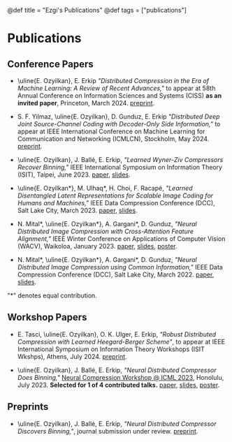 @def title = "Ezgi's Publications"
@def tags = ["publications"]

# Publications


## Conference Papers

* \uline{E. Ozyilkan}, E. Erkip *"Distributed Compression in the Era of Machine Learning: A Review of Recent Advances,"* to appear at 58th Annual Conference on Information Sciences and Systems (CISS) **as an invited paper**, Princeton, March 2024. [preprint](https://arxiv.org/abs/2402.07997).

* S. F. Yilmaz, \uline{E. Ozyilkan}, D. Gunduz, E. Erkip *"Distributed Deep Joint Source-Channel Coding with Decoder-Only Side Information,"* to appear at IEEE International Conference on Machine Learning for Communication and Networking (ICMLCN), Stockholm, May 2024. [preprint](https://arxiv.org/abs/2310.04311).

* \uline{E. Ozyilkan}, J. Ballé, E. Erkip, *"Learned Wyner-Ziv Compressors Recover Binning,"* IEEE International Symposium on Information Theory (ISIT), Taipei, June 2023. [paper](https://ieeexplore.ieee.org/document/10206542), [slides](/assets/Ozyilkan_ISIT2023_final.pdf).

* \uline{E. Ozyilkan*}, M. Ulhaq\*, H. Choi, F. Racapé, *"Learned Disentangled Latent Representations for Scalable Image Coding for Humans and Machines,"* IEEE Data Compression Conference (DCC), Salt Lake City, March 2023. [paper](https://ieeexplore.ieee.org/document/10125297), [slides](/assets/2023-VCM-DCC-Ezgi.pdf).

* N. Mital\*, \uline{E. Ozyilkan*}, A. Gargani\*, D. Gunduz, *"Neural Distributed Image Compression with Cross-Attention Feature Alignment,"* IEEE Winter Conference on Applications of Computer Vision (WACV), Waikoloa, January 2023. [paper](https://openaccess.thecvf.com/content/WACV2023/papers/Mital_Neural_Distributed_Image_Compression_With_Cross-Attention_Feature_Alignment_WACV_2023_paper.pdf), [slides](/assets/WACV_NDIC-CAM_Ezgi.pdf), [poster](/assets/1284-wacv-post.pdf).

* N. Mital\*, \uline{E. Ozyilkan*}, A. Gargani\*, D. Gunduz, *"Neural Distributed Image Compression using Common Information,"* IEEE Data Compression Conference (DCC), Salt Lake City, March 2022. [paper](https://ieeexplore.ieee.org/document/9810729), [slides](/assets/NDIC_Feb2022_Presentation_Ozyilkan.pdf).

"*" denotes equal contribution.

## Workshop Papers
* E. Tasci, \uline{E. Ozyilkan}, O. K. Ulger, E. Erkip, *"Robust Distributed Compression with Learned Heegard-Berger Scheme"*, to appear at IEEE International Symposium on Information Theory Workshops (ISIT Wkshps), Athens, July 2024. [preprint](https://arxiv.org/abs/2403.08411).

* \uline{E. Ozyilkan}, J. Ballé, E. Erkip, *"Neural Distributed Compressor Does Binning,"* [Neural Compression Workshop @ ICML 2023](https://neuralcompression.github.io/workshop23), Honolulu, July 2023. **Selected for 1 of 4 contributed talks.** [paper](https://openreview.net/forum?id=3Dq4FZJSga), [slides](/assets/Ozyilkan_ICML2023-workshop_final.pdf), [poster](Ozyilkan_Simons-Institute_Poster_May2023.pdf). 



## Preprints


* \uline{E. Ozyilkan},  J. Ballé, E. Erkip, *"Neural Distributed Compressor Discovers Binning,"*, journal submission under review. [preprint](https://arxiv.org/abs/2310.16961).










